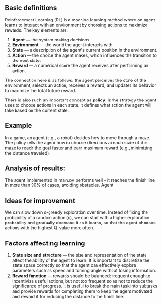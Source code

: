 ## Basic definitions
Reinforcement Learning (RL) is a machine learning method where an agent learns to interact with an environment by choosing actions to maximize rewards. The key elements are:
1. **Agent** — the system making decisions.
2. **Environment** — the world the agent interacts with.
3. **State** — a description of the agent's current position in the environment.
4. **Action** — the choice the agent makes, which influences the transition to the next state.
5. **Reward** — a numerical score the agent receives after performing an action.

The connection here is as follows: the agent perceives the state of the environment, selects an action, receives a reward, and updates its behavior to maximize the total future reward.

There is also such an important concept as **policy**: is the strategy the agent uses to choose actions in each state. It defines what action the agent will take based on the current state.

## Example
In a game, an agent (e.g., a robot) decides how to move through a maze. The policy tells the agent how to choose directions at each state of the maze to reach the goal faster and earn maximum reward (e.g., minimizing the distance traveled).

## Analysis of results:
The agent implemented in main.py performs well - it reaches the finish line in more than 90% of cases, avoiding obstacles. Agent

## Ideas for improvement
We can slow down ε-greedy exploration over time. Instead of fixing the probability of a random action (ε), we can start with a higher exploration probability and gradually decrease it as it learns, so that the agent chooses actions with the highest Q-value more often.

## Factors affecting learning
1. **State size and structure** — the size and representation of the state affect the ability of the agent to learn. It is important to discretize the state space correctly so that the agent can effectively explore parameters such as speed and turning angle without losing information.
2. **Reward function** — rewards should be balanced: frequent enough to incentivize useful actions, but not too frequent so as not to reduce the significance of progress. It is useful to break the main task into subtasks and provide rewards for completing them to keep the agent motivated and reward it for reducing the distance to the finish line.
